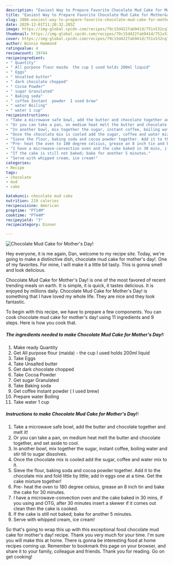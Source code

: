 ```yaml
---
description: "Easiest Way to Prepare Favorite Chocolate Mud Cake for Mother&amp;#39;s Day!"
title: "Easiest Way to Prepare Favorite Chocolate Mud Cake for Mother&amp;#39;s Day!"
slug: 2086-easiest-way-to-prepare-favorite-chocolate-mud-cake-for-mother-and-39-s-day
date: 2020-12-01T11:20:32.285Z
image: https://img-global.cpcdn.com/recipes/79c15d422fab941d/751x532cq70/chocolate-mud-cake-for-mothers-day-recipe-main-photo.jpg
thumbnail: https://img-global.cpcdn.com/recipes/79c15d422fab941d/751x532cq70/chocolate-mud-cake-for-mothers-day-recipe-main-photo.jpg
cover: https://img-global.cpcdn.com/recipes/79c15d422fab941d/751x532cq70/chocolate-mud-cake-for-mothers-day-recipe-main-photo.jpg
author: Winnie Hammond
ratingvalue: 4
reviewcount: 39744
recipeingredient:
- " Quantity"
- " All purpose flour maida  the cup I used holds 200ml liquid"
- " Eggs"
- " Unsalted butter"
- " dark chocolate chopped"
- " Cocoa Powder"
- " sugar Granulated"
- " Baking soda"
- " coffee Instant  powder  I used brew"
- " water Boiling"
- " water 1 cup"
recipeinstructions:
- "Take a microwave safe bowl, add the butter and chocolate together and melt it!"
- "Or you can take a pan, on medium heat melt the butter and chocolate together, and set aside to cool."
- "In another bowl, mix together the sugar, instant coffee, boiling water and stir till to sugar dissolves."
- "Once the chocolate mix is cooled add the sugar, coffee and water mix to it."
- "Sieve the flour, baking soda and cocoa powder together. Add it to the chocolate mix and fold little by little; add in eggs one at a time. Get the cake mixture together!"
- "Pre- heat the oven to 180 degree celsius, grease an 8 inch tin and bake the cake for 30 minutes."
- "I have a microwave-convection oven and the cake baked in 30 mins, if you using and OTG, after 30 minutes insert a skewer if it comes out clean then the cake is cooked."
- "If the cake is still not baked; bake for another 5 minutes."
- "Serve with whipped cream, ice cream!"
categories:
- Recipe
tags:
- chocolate
- mud
- cake

katakunci: chocolate mud cake 
nutrition: 219 calories
recipecuisine: American
preptime: "PT14M"
cooktime: "PT44M"
recipeyield: "3"
recipecategory: Dinner

---
```



![Chocolate Mud Cake for Mother&#39;s Day!](https://img-global.cpcdn.com/recipes/79c15d422fab941d/751x532cq70/chocolate-mud-cake-for-mothers-day-recipe-main-photo.jpg)

Hey everyone, it is me again, Dan, welcome to my recipe site. Today, we're going to make a distinctive dish, chocolate mud cake for mother&#39;s day!. One of my favorites. For mine, I will make it a little bit tasty. This is gonna smell and look delicious.

Chocolate Mud Cake for Mother&#39;s Day! is one of the most favored of recent trending meals on earth. It is simple, it is quick, it tastes delicious. It is enjoyed by millions daily. Chocolate Mud Cake for Mother&#39;s Day! is something that I have loved my whole life. They are nice and they look fantastic.




To begin with this recipe, we have to prepare a few components. You can cook chocolate mud cake for mother&#39;s day! using 11 ingredients and 9 steps. Here is how you cook that.

<!--inarticleads1-->

##### The ingredients needed to make Chocolate Mud Cake for Mother&#39;s Day!:

1. Make ready  Quantity
1. Get  All purpose flour (maida) - the cup I used holds 200ml liquid
1. Take  Eggs
1. Take  Unsalted butter
1. Get  dark chocolate chopped
1. Take  Cocoa Powder
1. Get  sugar Granulated
1. Take  Baking soda
1. Get  coffee Instant  powder ( I used brew)
1. Prepare  water Boiling
1. Take  water 1 cup




<!--inarticleads2-->

##### Instructions to make Chocolate Mud Cake for Mother&#39;s Day!:

1. Take a microwave safe bowl, add the butter and chocolate together and melt it!
1. Or you can take a pan, on medium heat melt the butter and chocolate together, and set aside to cool.
1. In another bowl, mix together the sugar, instant coffee, boiling water and stir till to sugar dissolves.
1. Once the chocolate mix is cooled add the sugar, coffee and water mix to it.
1. Sieve the flour, baking soda and cocoa powder together. Add it to the chocolate mix and fold little by little; add in eggs one at a time. Get the cake mixture together!
1. Pre- heat the oven to 180 degree celsius, grease an 8 inch tin and bake the cake for 30 minutes.
1. I have a microwave-convection oven and the cake baked in 30 mins, if you using and OTG, after 30 minutes insert a skewer if it comes out clean then the cake is cooked.
1. If the cake is still not baked; bake for another 5 minutes.
1. Serve with whipped cream, ice cream!




So that's going to wrap this up with this exceptional food chocolate mud cake for mother&#39;s day! recipe. Thank you very much for your time. I'm sure you will make this at home. There is gonna be interesting food at home recipes coming up. Remember to bookmark this page on your browser, and share it to your family, colleague and friends. Thank you for reading. Go on get cooking!
